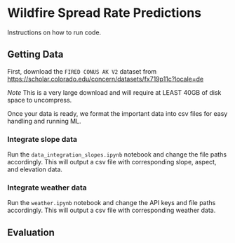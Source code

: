 # Wildfire Spread Rate Predictions
Instructions on how to run code.

## Getting Data
First, download the `FIRED CONUS AK V2` dataset from https://scholar.colorado.edu/concern/datasets/fx719p11c?locale=de 

*Note* This is a very large download and will require at LEAST 40GB of disk space to uncompress.

Once your data is ready, we format the important data into csv files for easy handling and running ML.

### Integrate slope data
Run the `data_integration_slopes.ipynb` notebook and change the file paths accordingly. This will output a csv file with corresponding slope, aspect, and elevation data.

### Integrate weather data
Run the `weather.ipynb` notebook and change the API keys and file paths accordingly. This will output a csv file with corresponding weather data.

## Evaluation

